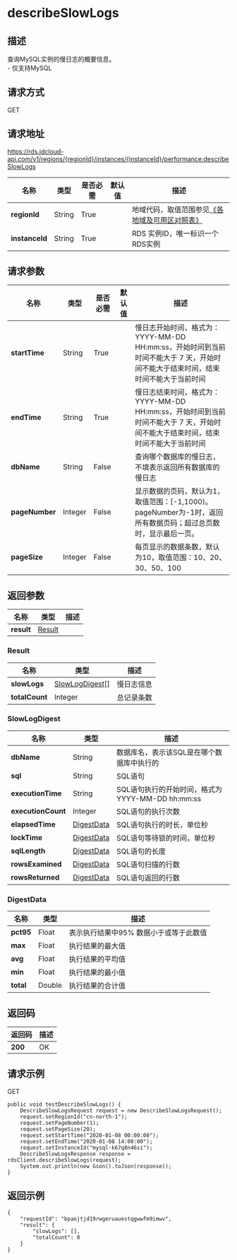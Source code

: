 # describeSlowLogs


## 描述
查询MySQL实例的慢日志的概要信息。<br>- 仅支持MySQL

## 请求方式
GET

## 请求地址
https://rds.jdcloud-api.com/v1/regions/{regionId}/instances/{instanceId}/performance:describeSlowLogs

|名称|类型|是否必需|默认值|描述|
|---|---|---|---|---|
|**regionId**|String|True| |地域代码，取值范围参见[《各地域及可用区对照表》](../Enum-Definitions/Regions-AZ.md)|
|**instanceId**|String|True| |RDS 实例ID，唯一标识一个RDS实例|

## 请求参数
|名称|类型|是否必需|默认值|描述|
|---|---|---|---|---|
|**startTime**|String|True| |慢日志开始时间，格式为：YYYY-MM-DD HH:mm:ss，开始时间到当前时间不能大于 7 天，开始时间不能大于结束时间，结束时间不能大于当前时间|
|**endTime**|String|True| |慢日志结束时间，格式为：YYYY-MM-DD HH:mm:ss，开始时间到当前时间不能大于 7 天，开始时间不能大于结束时间，结束时间不能大于当前时间|
|**dbName**|String|False| |查询哪个数据库的慢日志，不填表示返回所有数据库的慢日志|
|**pageNumber**|Integer|False| |显示数据的页码，默认为1，取值范围：[-1,1000)。pageNumber为-1时，返回所有数据页码；超过总页数时，显示最后一页。|
|**pageSize**|Integer|False| |每页显示的数据条数，默认为10，取值范围：10、20、30、50、100|


## 返回参数
|名称|类型|描述|
|---|---|---|
|**result**|[Result](describeslowlogs#result)| |

### <div id="result">Result</div>
|名称|类型|描述|
|---|---|---|
|**slowLogs**|[SlowLogDigest[]](describeslowlogs#slowlogdigest)|慢日志信息|
|**totalCount**|Integer|总记录条数|
### <div id="slowlogdigest">SlowLogDigest</div>
|名称|类型|描述|
|---|---|---|
|**dbName**|String|数据库名，表示该SQL是在哪个数据库中执行的|
|**sql**|String|SQL语句|
|**executionTime**|String|SQL语句执行的开始时间，格式为YYYY-MM-DD hh:mm:ss|
|**executionCount**|Integer|SQL语句的执行次数|
|**elapsedTime**|[DigestData](describeslowlogs#digestdata)|SQL语句执行的时长，单位秒|
|**lockTime**|[DigestData](describeslowlogs#digestdata)|SQL语句等待锁的时间，单位秒|
|**sqlLength**|[DigestData](describeslowlogs#digestdata)|SQL语句的长度|
|**rowsExamined**|[DigestData](describeslowlogs#digestdata)|SQL语句扫描的行数|
|**rowsReturned**|[DigestData](describeslowlogs#digestdata)|SQL语句返回的行数|
### <div id="digestdata">DigestData</div>
|名称|类型|描述|
|---|---|---|
|**pct95**|Float|表示执行结果中95% 数据小于或等于此数值|
|**max**|Float|执行结果的最大值|
|**avg**|Float|执行结果的平均值|
|**min**|Float|执行结果的最小值|
|**total**|Double|执行结果的合计值|

## 返回码
|返回码|描述|
|---|---|
|**200**|OK|

## 请求示例
GET
```
public void testDescribeSlowLogs() {
    DescribeSlowLogsRequest request = new DescribeSlowLogsRequest();
    request.setRegionId("cn-north-1");
    request.setPageNumber(1);
    request.setPageSize(20);
    request.setStartTime("2020-01-08 00:00:00");
    request.setEndTime("2020-01-08 14:00:00");
    request.setInstanceId("mysql-k67q8n46si");
    DescribeSlowLogsResponse response = rdsClient.describeSlowLogs(request);
    System.out.println(new Gson().toJson(response));
}

```

## 返回示例
```
{
    "requestId": "bpaojtjd19rwgeruauestqgwwfm9imwv", 
    "result": {
        "slowLogs": [], 
        "totalCount": 0
    }
}
```

